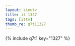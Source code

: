 ```yaml
--- 
layout: sieutv
title: it 1327
tags: [ittv]
thumb_re: q7t11327
---
```

{% include q7t1 key="1327" %} 
